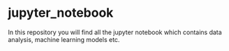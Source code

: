 # jupyter_notebook
In this repository you will find all the jupyter notebook which contains data analysis, machine learning models etc.
